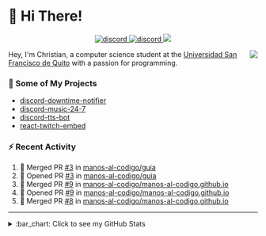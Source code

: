 # :wave: Hi There!

<p align="center">
  <a href="https://discord.gg/mhj3Zsv">
    <img alt="discord" src="https://img.shields.io/discord/730998659008823296.svg?label=&logo=discord&logoColor=ffffff&color=7389D8&labelColor=6A7EC2"/>
  </a>
  <a href="https://twitter.com/moonstar_x99">
    <img alt="discord" src="https://img.shields.io/twitter/follow/moonstar_x99?label=Follow%20Me%21&style=social"/>
  </a>
  <a href="https://badges.pufler.dev">
    <img src="https://badges.pufler.dev/visits/moonstar-x/moonstar-x?style=flat&logo=github">
  </a>
</p>

<img align="right" src="https://media.tenor.com/images/cb8fb20986aac7eef75c8ce6bc3997c0/tenor.gif" />

Hey, I'm Christian, a computer science student at the [Universidad San Francisco de Quito](http://www.usfq.edu.ec/Paginas/Inicio.aspx) with a passion for programming.

### :rocket: Some of My Projects

* [discord-downtime-notifier](https://github.com/moonstar-x/discord-downtime-notifier)
* [discord-music-24-7](https://github.com/moonstar-x/discord-music-24-7)
* [discord-tts-bot](https://github.com/moonstar-x/discord-tts-bot)
* [react-twitch-embed](https://github.com/moonstar-x/react-twitch-embed)

### :zap: Recent Activity

<!--START_SECTION:activity-->
1. 🎉 Merged PR [#3](https://github.com/manos-al-codigo/guia/pull/3) in [manos-al-codigo/guia](https://github.com/manos-al-codigo/guia)
2. 💪 Opened PR [#3](https://github.com/manos-al-codigo/guia/pull/3) in [manos-al-codigo/guia](https://github.com/manos-al-codigo/guia)
3. 🎉 Merged PR [#9](https://github.com/manos-al-codigo/manos-al-codigo.github.io/pull/9) in [manos-al-codigo/manos-al-codigo.github.io](https://github.com/manos-al-codigo/manos-al-codigo.github.io)
4. 💪 Opened PR [#9](https://github.com/manos-al-codigo/manos-al-codigo.github.io/pull/9) in [manos-al-codigo/manos-al-codigo.github.io](https://github.com/manos-al-codigo/manos-al-codigo.github.io)
5. 🎉 Merged PR [#8](https://github.com/manos-al-codigo/manos-al-codigo.github.io/pull/8) in [manos-al-codigo/manos-al-codigo.github.io](https://github.com/manos-al-codigo/manos-al-codigo.github.io)
<!--END_SECTION:activity-->

---

<details>
  <summary>
    :bar_chart: Click to see my GitHub Stats
  </summary>
  <p align="center">
    <br>
    <img alt="GitHub Stats" src="https://github-readme-stats.vercel.app/api?username=moonstar-x&count_private=true&show_icons=true&theme=dracula" />
    <br>
    <img alt="GitHub Top Languages" src="https://github-readme-stats.vercel.app/api/top-langs/?username=moonstar-x&layout=compact&theme=dracula" />
  </p>
</details>
